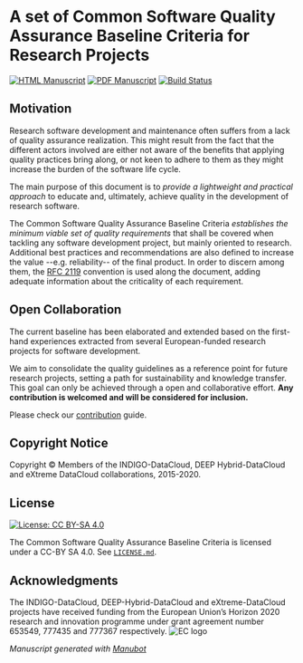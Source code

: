# A set of Common Software Quality Assurance Baseline Criteria for Research Projects

<!-- usage note: edit the H1 title above to personalize the manuscript -->

[![HTML Manuscript](https://img.shields.io/badge/manuscript-HTML-blue.svg)](https://indigo-dc.github.io/sqa-baseline/)
[![PDF Manuscript](https://img.shields.io/badge/manuscript-PDF-blue.svg)](https://indigo-dc.github.io/sqa-baseline/manuscript.pdf)
[![Build Status](https://travis-ci.org/indigo-dc/sqa-baseline.svg?branch=master)](https://travis-ci.org/indigo-dc/sqa-baseline)

## Motivation

Research software development and maintenance often suffers from a lack of
quality assurance realization. This might result from the fact that the
different actors involved are either not aware of the benefits that applying
quality practices bring along, or not keen to adhere to them as they might
increase the burden of the software life cycle.

The main purpose of this document is to _provide a lightweight and practical
approach_ to educate and, ultimately, achieve quality in the development of
research software.

The Common Software Quality Assurance Baseline Criteria _establishes the
minimum viable set of quality requirements_ that shall be covered when tackling
any software development project, but mainly oriented to research. Additional
best practices and recommendations are also defined to increase the value
--e.g. reliability-- of the final product. In order to discern among them, the
[RFC 2119](https://www.ietf.org/rfc/rfc2119.txt) convention is used along the
document, adding adequate information about the criticality of each
requirement.

## Open Collaboration

The current baseline has been elaborated and extended based on the first-hand
experiences extracted from several European-funded research projects for
software development.

We aim to consolidate the quality guidelines as a reference point for future
research projects, setting a path for sustainability and knowledge transfer.
This goal can only be achieved through a open and collaborative effort. __Any
contribution is welcomed and will be considered for inclusion.__

Please check our [contribution](CONTRIBUTING.md) guide.

## Copyright Notice

Copyright © Members of the INDIGO-DataCloud, DEEP Hybrid-DataCloud and eXtreme
DataCloud collaborations, 2015-2020.

## License

[![License: CC BY-SA 4.0](https://img.shields.io/badge/License-CC%20BY--SA%204.0-lightgrey.svg)](https://creativecommons.org/licenses/by-sa/4.0/)

The Common Software Quality Assurance Baseline Criteria is licensed under a
CC-BY SA 4.0. See [`LICENSE.md`](LICENSE.md).

## Acknowledgments

The INDIGO-DataCloud, DEEP-Hybrid-DataCloud and eXtreme-DataCloud
projects have received funding from the European Union’s Horizon 2020
research and innovation programme under grant agreement number 653549,
777435 and 777367 respectively.
![EC logo](https://encrypted-tbn0.gstatic.com/images?q=tbn:ANd9GcT1WF4g5KH3PnQE_Ve10QFRS-gZ0NpCQ7Qr-_km1RqnOCEF1fQt)


_Manuscript generated with [Manubot](https://greenelab.github.io/manubot-rootstock/)_
